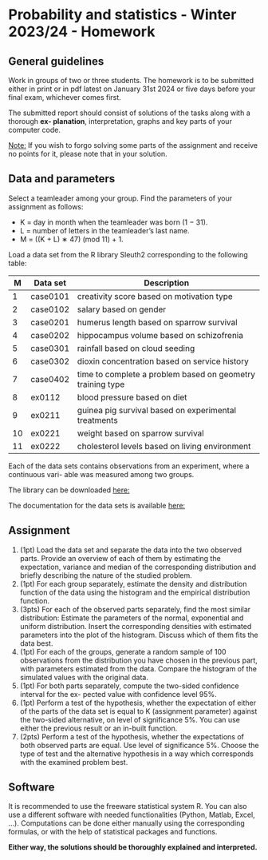 # Probability and statistics - Winter 2023/24 - Homework

## General guidelines

Work in groups of two or three students. The homework is to be submitted either in print or in pdf latest on January 31st 2024 or five days before your final exam, whichever comes first.

The submitted report should consist of solutions of the tasks along with a thorough **ex- planation**, interpretation, graphs and key parts of your computer code.

<u>Note:</u> If you wish to forgo solving some parts of the assignment and receive no points for it, please note that in your solution.

## Data and parameters

Select a teamleader among your group. Find the parameters of your assignment as follows:
- K = day in month when the teamleader was born (1 − 31). 
- L = number of letters in the teamleader’s last name.
- M = ((K + L) ∗ 47) (mod 11) + 1.

Load a data set from the R library Sleuth2 corresponding to the following table:

| M | Data set | Description |
| --- | -------- | -------- |
| 1 | case0101 | creativity score based on motivation type |
| 2 | case0102 | salary based on gender |
| 3 | case0201 | humerus length based on sparrow survival |
| 4 | case0202 | hippocampus volume based on schizofrenia |
| 5 | case0301 | rainfall based on cloud seeding |
| 6 | case0302 | dioxin concentration based on service history |
| 7 | case0402 | time to complete a problem based on geometry training type |
| 8 | ex0112 | blood pressure based on diet |
| 9 | ex0211 | guinea pig survival based on experimental treatments |
| 10 | ex0221  | weight based on sparrow survival |
| 11 | ex0222  | cholesterol levels based on living environment |

Each of the data sets contains observations from an experiment, where a continuous vari- able was measured among two groups.

The library can be downloaded [here:](https://cran.r-project.org/package=Sleuth2)

The documentation for the data sets is available [here:](https://cran.r-project.org/web/packages/Sleuth2/Sleuth2.pdf)

## Assignment

1) (1pt) Load the data set and separate the data into the two observed parts. Provide an overview of each of them by estimating the expectation, variance and median of the corresponding distribution and briefly describing the nature of the studied problem.
2) (1pt) For each group separately, estimate the density and distribution function of the data using the histogram and the empirical distribution function.
3) (3pts) For each of the observed parts separately, find the most similar distribution: Estimate the parameters of the normal, exponential and uniform distribution. Insert the corresponding densities with estimated parameters into the plot of the histogram. Discuss which of them fits the data best.
4) (1pt) For each of the groups, generate a random sample of 100 observations from the distribution you have chosen in the previous part, with parameters estimated from the data. Compare the histogram of the simulated values with the original data.
5) (1pt) For both parts separately, compute the two-sided confidence interval for the ex- pected value with confidence level 95%.
6) (1pt) Perform a test of the hypothesis, whether the expectation of either of the parts of the data set is equal to K (assignment parameter) against the two-sided alternative, on level of significance 5%. You can use either the previous result or an in-built function.
7) (2pts) Perform a test of the hypothesis, whether the expectations of both observed parts are equal. Use level of significance 5%. Choose the type of test and the alternative hypothesis in a way which corresponds with the examined problem best.

## Software

It is recommended to use the freeware statistical system R. You can also use a different software with needed functionalities (Python, Matlab, Excel, ...). Computations can be done either manually using the corresponding formulas, or with the help of statistical packages and functions.

**Either way, the solutions should be thoroughly explained and interpreted.**
